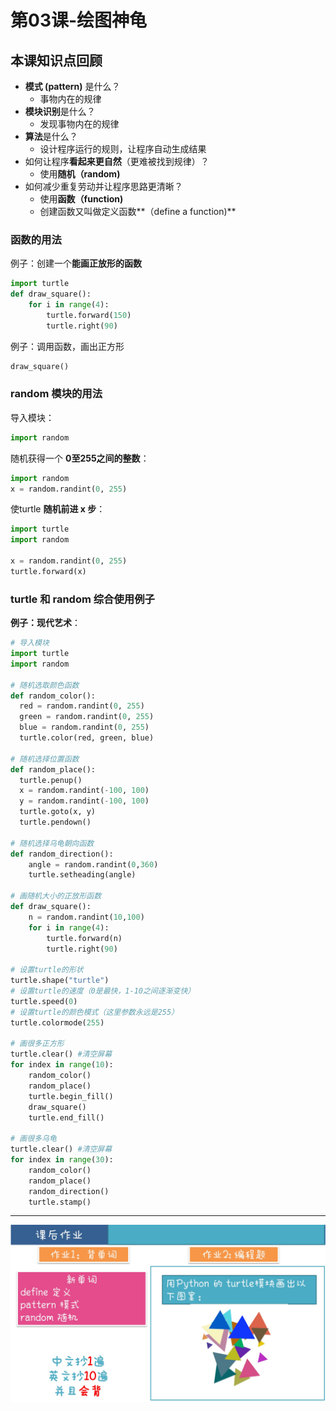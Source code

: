 


# 第03课-绘图神龟

## 本课知识点回顾

* **模式 (pattern)** 是什么？
    * 事物内在的规律
* **模块识别**是什么？
    * 发现事物内在的规律
* **算法**是什么？
    * 设计程序运行的规则，让程序自动生成结果
* 如何让程序**看起来更自然**（更难被找到规律）？
    * 使用**随机（random)**
* 如何减少重复劳动并让程序思路更清晰？
    * 使用**函数（function)**
    * 创建函数又叫做定义函数**（define a function)**

### 函数的用法
例子：创建一个**能画正放形的函数**
```python
import turtle
def draw_square():
    for i in range(4):
        turtle.forward(150)
        turtle.right(90)
```
例子：调用函数，画出正方形
```python
draw_square()
```


### random 模块的用法

导入模块：
```python
import random
```
随机获得一个 **0至255之间的整数**：
```python
import random
x = random.randint(0, 255)
```

使turtle **随机前进 x 步**：
```python
import turtle
import random

x = random.randint(0, 255)
turtle.forward(x)
```


### turtle 和 random 综合使用例子

**例子：现代艺术**：

```python
# 导入模块
import turtle
import random

# 随机选取颜色函数
def random_color():
  red = random.randint(0, 255)
  green = random.randint(0, 255)
  blue = random.randint(0, 255)
  turtle.color(red, green, blue)

# 随机选择位置函数
def random_place():
  turtle.penup()
  x = random.randint(-100, 100)
  y = random.randint(-100, 100)
  turtle.goto(x, y)
  turtle.pendown()

# 随机选择乌龟朝向函数
def random_direction():
    angle = random.randint(0,360)
    turtle.setheading(angle)

# 画随机大小的正放形函数
def draw_square():
    n = random.randint(10,100)
    for i in range(4):
        turtle.forward(n)
        turtle.right(90)

# 设置turtle的形状
turtle.shape("turtle")
# 设置turtle的速度（0是最快，1-10之间逐渐变快）
turtle.speed(0)
# 设置turtle的颜色模式（这里参数永远是255）
turtle.colormode(255)

# 画很多正方形
turtle.clear() #清空屏幕
for index in range(10):
    random_color()
    random_place()
    turtle.begin_fill()
    draw_square()
    turtle.end_fill()

# 画很多乌龟
turtle.clear() #清空屏幕
for index in range(30):
    random_color()
    random_place()
    random_direction()
    turtle.stamp()
```


---
![](/assets/第04课_现代艺术.jpg)